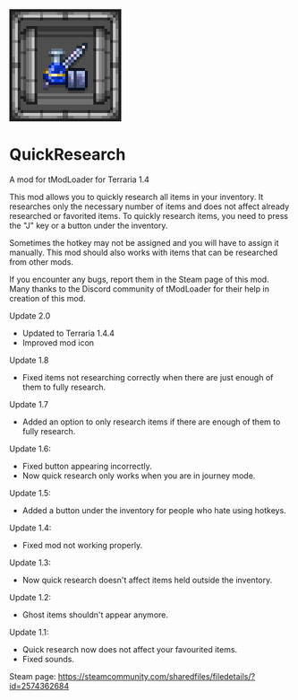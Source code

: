 <img src="https://github.com/StarMage27/QuickResearch/blob/main/icon_workshop.png" width="200" />

# QuickResearch

A mod for tModLoader for Terraria 1.4

This mod allows you to quickly research all items in your inventory. It researches only the necessary number of items and does not affect already researched or favorited items.
To quickly research items, you need to press the "J" key or a button under the inventory.

Sometimes the hotkey may not be assigned and you will have to assign it manually.
This mod should also works with items that can be researched from other mods.

If you encounter any bugs, report them in the Steam page of this mod.
Many thanks to the Discord community of tModLoader for their help in creation of this mod.

Update 2.0
- Updated to Terraria 1.4.4
- Improved mod icon

Update 1.8
- Fixed items not researching correctly when there are just enough of them to fully research.

Update 1.7
- Added an option to only research items if there are enough of them to fully research.

Update 1.6:
- Fixed button appearing incorrectly.
- Now quick research only works when you are in journey mode.

Update 1.5:
- Added a button under the inventory for people who hate using hotkeys.

Update 1.4:
- Fixed mod not working properly.

Update 1.3:
- Now quick research doesn't affect items held outside the inventory.

Update 1.2:
- Ghost items shouldn't appear anymore.

Update 1.1:
- Quick research now does not affect your favourited items.
- Fixed sounds.

Steam page: https://steamcommunity.com/sharedfiles/filedetails/?id=2574362684
